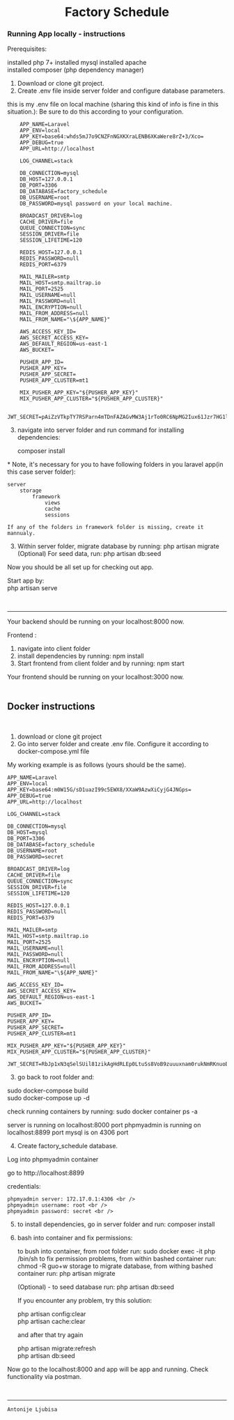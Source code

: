 <h1 align="center">Factory Schedule</h1>

<h3>Running App locally - instructions </h3>

Prerequisites:

installed php 7+
installed mysql
installed apache\
installed composer (php dependency manager)

1. Download or clone git project.
2. Create .env file inside server folder and configure database parameters.

this is my .env file on local machine (sharing this kind of info is fine in this situation.):
Be sure to do this according to your configuration.

        APP_NAME=Laravel
        APP_ENV=local
        APP_KEY=base64:whds5mJ7o9CNZFnNGXKXraLENB6XKaWere8rZ+3/Xco=
        APP_DEBUG=true
        APP_URL=http://localhost

        LOG_CHANNEL=stack

        DB_CONNECTION=mysql
        DB_HOST=127.0.0.1
        DB_PORT=3306
        DB_DATABASE=factory_schedule
        DB_USERNAME=root
        DB_PASSWORD=mysql password on your local machine.

        BROADCAST_DRIVER=log
        CACHE_DRIVER=file
        QUEUE_CONNECTION=sync
        SESSION_DRIVER=file
        SESSION_LIFETIME=120

        REDIS_HOST=127.0.0.1
        REDIS_PASSWORD=null
        REDIS_PORT=6379

        MAIL_MAILER=smtp
        MAIL_HOST=smtp.mailtrap.io
        MAIL_PORT=2525
        MAIL_USERNAME=null
        MAIL_PASSWORD=null
        MAIL_ENCRYPTION=null
        MAIL_FROM_ADDRESS=null
        MAIL_FROM_NAME="\${APP_NAME}"

        AWS_ACCESS_KEY_ID=
        AWS_SECRET_ACCESS_KEY=
        AWS_DEFAULT_REGION=us-east-1
        AWS_BUCKET=

        PUSHER_APP_ID=
        PUSHER_APP_KEY=
        PUSHER_APP_SECRET=
        PUSHER_APP_CLUSTER=mt1

        MIX_PUSHER_APP_KEY="${PUSHER_APP_KEY}"
        MIX_PUSHER_APP_CLUSTER="${PUSHER_APP_CLUSTER}"

        JWT_SECRET=pAiZzVTkpTY7RSParn4mTDnFAZAGvMW3Aj1rTo0RC6NpMG2Iux61Jzr7HG1l1PbO

3. navigate into server folder and run command for installing dependencies:

   composer install

\* Note, it's necessary for you to have following folders in you laravel app(in this case server folder):

    server
        storage
            framework
                views
                cache
                sessions

    If any of the folders in framework folder is missing, create it mannualy.

3. Within server folder, migrate database by running: php artisan migrate<br />
   (Optional) For seed data, run:
   php artisan db:seed
   <br />

Now you should be all set up for checking out app.

Start app by: <br />
php artisan serve

<br />
<hr />

Your backend should be running on your localhost:8000 now.

Frontend :

1. navigate into client folder
2. install dependencies by running: npm install
3. Start frontend from client folder and by running: npm start

Your frontend should be running on your localhost:3000 now.
<br />
<br />

<h2>Docker instructions </h2>
<br />

1. download or clone git project
2. Go into server folder and create .env file.
   Configure it according to docker-compose.yml file

My working example is as follows (yours should be the same).

    APP_NAME=Laravel
    APP_ENV=local
    APP_KEY=base64:m0W15G/sD1uazI99c5EWX8/XXaW9AzwXiCyjG4JNGps=
    APP_DEBUG=true
    APP_URL=http://localhost

    LOG_CHANNEL=stack

    DB_CONNECTION=mysql
    DB_HOST=mysql
    DB_PORT=3306
    DB_DATABASE=factory_schedule
    DB_USERNAME=root
    DB_PASSWORD=secret

    BROADCAST_DRIVER=log
    CACHE_DRIVER=file
    QUEUE_CONNECTION=sync
    SESSION_DRIVER=file
    SESSION_LIFETIME=120

    REDIS_HOST=127.0.0.1
    REDIS_PASSWORD=null
    REDIS_PORT=6379

    MAIL_MAILER=smtp
    MAIL_HOST=smtp.mailtrap.io
    MAIL_PORT=2525
    MAIL_USERNAME=null
    MAIL_PASSWORD=null
    MAIL_ENCRYPTION=null
    MAIL_FROM_ADDRESS=null
    MAIL_FROM_NAME="\${APP_NAME}"

    AWS_ACCESS_KEY_ID=
    AWS_SECRET_ACCESS_KEY=
    AWS_DEFAULT_REGION=us-east-1
    AWS_BUCKET=

    PUSHER_APP_ID=
    PUSHER_APP_KEY=
    PUSHER_APP_SECRET=
    PUSHER_APP_CLUSTER=mt1

    MIX_PUSHER_APP_KEY="${PUSHER_APP_KEY}"
    MIX_PUSHER_APP_CLUSTER="${PUSHER_APP_CLUSTER}"

    JWT_SECRET=RbJp1xN3qSelSUil81zikAgHdRLEp0LtuSs8VoB9zuuuxnam0rukNmRKnuoBpTlMySnCSQYsxiL9iMhXfMYLNxwzrR09CAMptY46vomHmGZ6lAvRFadakrM7H9zEgJOl

3.  go back to root folder and:

sudo docker-compose build <br />
sudo docker-compose up -d

check running containers by running:
sudo docker container ps -a

server is running on localhost:8000 port
phpmyadmin is running on localhost:8899 port
mysql is on 4306 port

4. Create factory_schedule database.

Log into phpmyadmin container

go to http://localhost:8899

credentials: <br />

    phpmyadmin server: 172.17.0.1:4306 <br />
    phpmyadmin username: root <br />
    phpmyadmin password: secret <br />

5. to install dependencies, go in server folder and run: composer install

6. bash into container and fix permissions:

   to bush into container, from root folder run: sudo docker exec -it php /bin/sh
   to fix permission problems, from within bashed container run: chmod -R guo+w storage
   to migrate database, from withing bashed container run: php artisan migrate

   (Optional) - to seed database run:
   php artisan db:seed <br />

   If you encounter any problem, try this solution: <br />
   <!--
   php artisan cache:clear
   chmod -R 777 storage/
   composer dump-autoload -->

   php artisan config:clear <br />
   php artisan cache:clear <br />

   and after that try again <br />

   php artisan migrate:refresh <br />
   php artisan db:seed <br />

Now go to the localhost:8000 and app will be app and running. Check functionality via postman. <br />

<br />
<hr />

    Antonije Ljubisa

